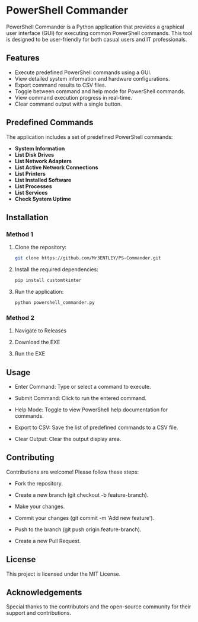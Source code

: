 # PowerShell Commander

PowerShell Commander is a Python application that provides a graphical user interface (GUI) for executing common PowerShell commands. This tool is designed to be user-friendly for both casual users and IT professionals.

## Features

- Execute predefined PowerShell commands using a GUI.
- View detailed system information and hardware configurations.
- Export command results to CSV files.
- Toggle between command and help mode for PowerShell commands.
- View command execution progress in real-time.
- Clear command output with a single button.

## Predefined Commands

The application includes a set of predefined PowerShell commands:

- **System Information**
- **List Disk Drives**
- **List Network Adapters**
- **List Active Network Connections**
- **List Printers**
- **List Installed Software**
- **List Processes**
- **List Services**
- **Check System Uptime**

## Installation

### Method 1

1. Clone the repository:
    
    ```bash
   git clone https://github.com/Mr3ENTLEY/PS-Commander.git

2. Install the required dependencies:
    ```bash
    pip install customtkinter

3. Run the application:

    ```bash
    python powershell_commander.py
    
### Method 2

1. Navigate to Releases

2. Download the EXE

3. Run the EXE

   
## Usage

- Enter Command: Type or select a command to execute.
    
- Submit Command: Click to run the entered command.
    
- Help Mode: Toggle to view PowerShell help documentation for commands.
    
- Export to CSV: Save the list of predefined commands to a CSV file.
    
- Clear Output: Clear the output display area.

## Contributing

Contributions are welcome! Please follow these steps:

- Fork the repository.
    
- Create a new branch (git checkout -b feature-branch).
    
- Make your changes.
    
- Commit your changes (git commit -m 'Add new feature').
    
- Push to the branch (git push origin feature-branch).
    
- Create a new Pull Request.

## License

This project is licensed under the MIT License.

## Acknowledgements

Special thanks to the contributors and the open-source community for their support and contributions.
